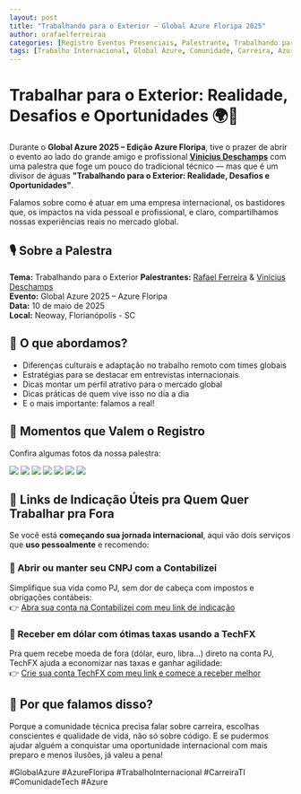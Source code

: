 ```yaml
---
layout: post
title: "Trabalhando para o Exterior – Global Azure Floripa 2025"
author: orafaelferreiraa
categories: [Registro Eventos Presenciais, Palestrante, Trabalhando para o Exterior – Global Azure Floripa 2025]
tags: [Trabalho Internacional, Global Azure, Comunidade, Carreira, Azure Floripa]
---
```


# Trabalhar para o Exterior: Realidade, Desafios e Oportunidades 🌍💼

Durante o **Global Azure 2025 – Edição Azure Floripa**, tive o prazer de abrir o evento ao lado do grande amigo e profissional **[Vinicius Deschamps](https://www.linkedin.com/in/viniciusdeschamps/)** com uma palestra que foge um pouco do tradicional técnico — mas que é um divisor de águas **"Trabalhando para o Exterior: Realidade, Desafios e Oportunidades"**.

Falamos sobre como é atuar em uma empresa internacional, os bastidores que, os impactos na vida pessoal e profissional, e claro, compartilhamos nossas experiências reais no mercado global.


## 🎙️ Sobre a Palestra

**Tema:** Trabalhando para o Exterior
**Palestrantes:** [Rafael Ferreira](https://www.linkedin.com/in/orafaelferreiraa/) & [Vinicius Deschamps](https://www.linkedin.com/in/viniciusdeschamps/)  
**Evento:** Global Azure 2025 – Azure Floripa  
**Data:** 10 de maio de 2025  
**Local:** Neoway, Florianópolis - SC


## 💬 O que abordamos?

- Diferenças culturais e adaptação no trabalho remoto com times globais
- Estratégias para se destacar em entrevistas internacionais
- Dicas montar um perfil atrativo para o mercado global
- Dicas práticas de quem vive isso no dia a dia
- E o mais importante: falamos a real!

## 📸 Momentos que Valem o Registro

Confira algumas fotos da nossa palestra:

![](https://stoblobcertificados011.blob.core.windows.net/imagens-blog/posts/gba25ci/0.jpg)
![](https://stoblobcertificados011.blob.core.windows.net/imagens-blog/posts/gba25ci/1.jpg)
![](https://stoblobcertificados011.blob.core.windows.net/imagens-blog/posts/gba25ci/2.jpg)
![](https://stoblobcertificados011.blob.core.windows.net/imagens-blog/posts/gba25ci/3.jpg)
![](https://stoblobcertificados011.blob.core.windows.net/imagens-blog/posts/gba25ci/4.jpg)
![](https://stoblobcertificados011.blob.core.windows.net/imagens-blog/posts/gba25ci/5.jpg)
![](https://stoblobcertificados011.blob.core.windows.net/imagens-blog/posts/gba25ci/6.jpg)


## 🧾 Links de Indicação Úteis pra Quem Quer Trabalhar pra Fora

Se você está **começando sua jornada internacional**, aqui vão dois serviços que **uso pessoalmente** e recomendo:

### 💼 Abrir ou manter seu CNPJ com a **Contabilizei**  
Simplifique sua vida como PJ, sem dor de cabeça com impostos e obrigações contábeis:  
👉 [Abra sua conta na Contabilizei com meu link de indicação](https://www.contabilizei.com.br/programa-de-indicacao?ref=daf792a9759933c6a3f54a8832357168&nome=RAFAEL&email=rafael_low@hotmail.com&utm_source=plataforma&utm_campaign=MGM&utm_source=plataforma)

### 💸 Receber em dólar com ótimas taxas usando a **TechFX**  
Pra quem recebe moeda de fora (dólar, euro, libra...) direto na conta PJ, TechFX ajuda a economizar nas taxas e ganhar agilidade:  
👉 [Crie sua conta TechFX com meu link e comece a receber melhor](https://app.techfx.com.br/referral/j8k2zj8apkel)


## 💙 Por que falamos disso?

Porque a comunidade técnica precisa falar sobre carreira, escolhas conscientes e qualidade de vida, não só sobre código. E se pudermos ajudar alguém a conquistar uma oportunidade internacional com mais preparo e menos ilusões, já valeu a pena!

#GlobalAzure #AzureFloripa #TrabalhoInternacional #CarreiraTI #ComunidadeTech #Azure
